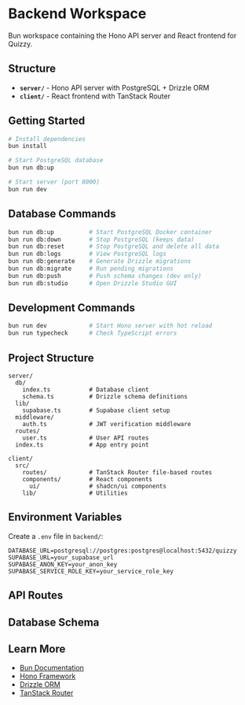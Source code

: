 # Backend Workspace

Bun workspace containing the Hono API server and React frontend for Quizzy.

## Structure

- **`server/`** - Hono API server with PostgreSQL + Drizzle ORM
- **`client/`** - React frontend with TanStack Router

## Getting Started

```bash
# Install dependencies
bun install

# Start PostgreSQL database
bun run db:up

# Start server (port 8000)
bun run dev
```

## Database Commands

```bash
bun run db:up          # Start PostgreSQL Docker container
bun run db:down        # Stop PostgreSQL (keeps data)
bun run db:reset       # Stop PostgreSQL and delete all data
bun run db:logs        # View PostgreSQL logs
bun run db:generate    # Generate Drizzle migrations
bun run db:migrate     # Run pending migrations
bun run db:push        # Push schema changes (dev only)
bun run db:studio      # Open Drizzle Studio GUI
```

## Development Commands

```bash
bun run dev            # Start Hono server with hot reload
bun run typecheck      # Check TypeScript errors
```

## Project Structure

```
server/
  db/
    index.ts           # Database client
    schema.ts          # Drizzle schema definitions
  lib/
    supabase.ts        # Supabase client setup
  middleware/
    auth.ts            # JWT verification middleware
  routes/
    user.ts            # User API routes
  index.ts             # App entry point

client/
  src/
    routes/            # TanStack Router file-based routes
    components/        # React components
      ui/              # shadcn/ui components
    lib/               # Utilities
```

## Environment Variables

Create a `.env` file in `backend/`:

```env
DATABASE_URL=postgresql://postgres:postgres@localhost:5432/quizzy
SUPABASE_URL=your_supabase_url
SUPABASE_ANON_KEY=your_anon_key
SUPABASE_SERVICE_ROLE_KEY=your_service_role_key
```

## API Routes

## Database Schema

## Learn More

- [Bun Documentation](https://bun.sh/docs)
- [Hono Framework](https://hono.dev/docs)
- [Drizzle ORM](https://orm.drizzle.team/docs)
- [TanStack Router](https://tanstack.com/router)
